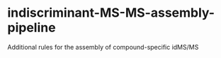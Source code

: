 # indiscriminant-MS-MS-assembly-pipeline
Additional rules for the assembly of compound-specific idMS/MS
